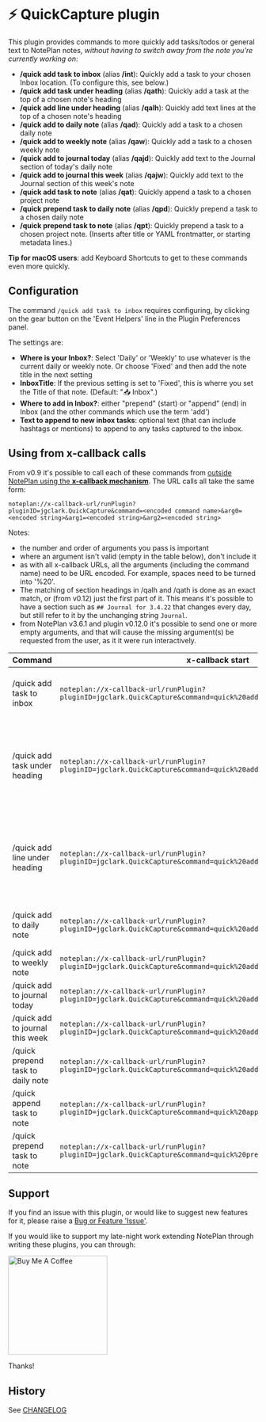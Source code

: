 # ⚡️ QuickCapture plugin
This plugin provides commands to more quickly add tasks/todos or general text to NotePlan notes, _without having to switch away from the note you're currently working on_:

- **/quick add task to inbox** (alias **/int**): Quickly add a task to your chosen Inbox location. (To configure this, see below.)
- **/quick add task under heading** (alias **/qath**): Quickly add a task at the top of a chosen note's heading
- **/quick add line under heading** (alias **/qalh**): Quickly add text lines at the top of a chosen note's heading
- **/quick add to daily note** (alias **/qad**): Quickly add a task to a chosen daily note
- **/quick add to weekly note** (alias **/qaw**): Quickly add a task to a chosen weekly note
- **/quick add to journal today** (alias **/qajd**): Quickly add text to the Journal section of today's daily note
- **/quick add to journal this week** (alias **/qajw**): Quickly add text to the Journal section of this week's note
- **/quick add task to note** (alias **/qat**): Quickly append a task to a chosen project note
- **/quick prepend task to daily note** (alias **/qpd**): Quickly prepend a task to a chosen daily note
- **/quick prepend task to note** (alias **/qpt**): Quickly prepend a task to a chosen project note. (Inserts after title or YAML frontmatter, or starting metadata lines.)

**Tip for macOS users**: add Keyboard Shortcuts to get to these commands even more quickly.


## Configuration
The command `/quick add task to inbox` requires configuring, by clicking on the gear button on the 'Event Helpers' line in the Plugin Preferences panel.

The settings are:
- **Where is your Inbox?**: Select 'Daily' or 'Weekly' to use whatever is the current daily or weekly note. Or  choose 'Fixed' and then add the note title in the next setting
- **InboxTitle**: If the previous setting is set to 'Fixed', this is wherre you set the Title of that note. (Default: "📥 Inbox".)
-	**Where to add in Inbox?**: either "prepend" (start) or "append" (end) in Inbox (and the other commands which use the term 'add')
- **Text to append to new inbox tasks**: optional text  (that can include hashtags or mentions) to append to any tasks captured to the inbox.

## Using from x-callback calls
From v0.9 it's possible to call each of these commands from [outside NotePlan using the **x-callback mechanism**](https://help.noteplan.co/article/49-x-callback-url-scheme#runplugin). The URL calls all take the same form:
```
noteplan://x-callback-url/runPlugin?pluginID=jgclark.QuickCapture&command=<encoded command name>&arg0=<encoded string>&arg1=<encoded string>&arg2=<encoded string>
```
Notes:
- the number and order of arguments you pass is important
- where an argument isn't valid (empty in the table below), don't include it
- as with all x-callback URLs, all the arguments (including the command name) need to be URL encoded. For example, spaces need to be turned into '%20'.
- The matching of section headings in /qalh and /qath is done as an exact match, or (from v0.12) just the first part of it. This means it's possible to have a section such as `## Journal for 3.4.22` that changes every day, but still refer to it by the unchanging string `Journal`.
- from NotePlan v3.6.1 and plugin v0.12.0 it's possible to send one or more empty arguments, and that will cause the missing argument(s) be requested from the user, as it it were run interactively.

<!--??? hopefully in time /qad adds yesterday, today, tomorrow terms -->
<!--??? hopefully in time /qaw adds thisweek, nextweek terms -->
| Command | x-callback start | arg0 | arg1 | arg2 |
|-----|-------------|-----|-----|-----|
| /quick add task to inbox | `noteplan://x-callback-url/runPlugin?pluginID=jgclark.QuickCapture&command=quick%20add%20task%20to%20inbox&` | text to add (to your pre-configured Inbox location) |  |  |
| /quick add task under heading | `noteplan://x-callback-url/runPlugin?pluginID=jgclark.QuickCapture&command=quick%20add%20task%20under%20heading` | note title (can be YYYYMMDD or YYYY-MM-DD or YYYY-Wnn for existing calendar notes) | note heading to add text under | text to add |
| /quick add line under heading | `noteplan://x-callback-url/runPlugin?pluginID=jgclark.QuickCapture&command=quick%20add%20line%20under%20heading` | note title (can be YYYYMMDD, YYYY-MM-DD or YYYY-Wnn for an existing calendar notes) | note heading to add text under | text to add |
| /quick add to daily note | `noteplan://x-callback-url/runPlugin?pluginID=jgclark.QuickCapture&command=quick%20add%20to%20daily%20note` | note date (YYYYMMDD or YYYY-MM-DD) | text to add |  |
| /quick add to weekly note | `noteplan://x-callback-url/runPlugin?pluginID=jgclark.QuickCapture&command=quick%20add%20to%20weekly%20note` | note date (YYYY-Mnn) | text to add |  |
| /quick add to journal today | `noteplan://x-callback-url/runPlugin?pluginID=jgclark.QuickCapture&command=quick%20add%20to%20journal%20today` | text to add |  |  |
| /quick add to journal this week | `noteplan://x-callback-url/runPlugin?pluginID=jgclark.QuickCapture&command=quick%20add%20to%20journal%20this%20week` | text to add |  |  |
| /quick prepend task to daily note | `noteplan://x-callback-url/runPlugin?pluginID=jgclark.QuickCapture&command=quick%20add%20to%20daily%20note` | note date (YYYYMMDD or YYYY-MM-DD) | text to add |  |
| /quick append task to note | `noteplan://x-callback-url/runPlugin?pluginID=jgclark.QuickCapture&command=quick%20append%20task%20to%20note` | note title | task to append | |
| /quick prepend task to note | `noteplan://x-callback-url/runPlugin?pluginID=jgclark.QuickCapture&command=quick%20prepend%20task%20to%20note` | note title | task to prepend | |

## Support
If you find an issue with this plugin, or would like to suggest new features for it, please raise a [Bug or Feature 'Issue'](https://github.com/NotePlan/plugins/issues).

If you would like to support my late-night work extending NotePlan through writing these plugins, you can through:

[<img width="200px" alt="Buy Me A Coffee" src="https://www.buymeacoffee.com/assets/img/guidelines/download-assets-sm-2.svg">](https://www.buymeacoffee.com/revjgc)

Thanks!

## History
See [CHANGELOG](CHANGELOG.md)
